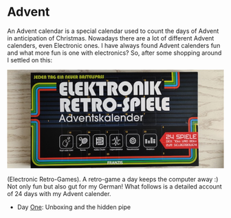 # Advent

An Advent calendar is a special calendar used to count the days of Advent in anticipation of Christmas. Nowadays there are a lot of different Advent calenders, even Electronic ones. I have always found Advent calenders fun and what more fun is one with electronics? So, after some shopping around I settled on this:

![retrospiele](img/retrospiele.jpg)

(Electronic Retro-Games). A retro-game a day keeps the computer away :) Not only fun but also gut for my German! What follows is a detailed account of 24 days with my Advent calender.

- Day [One](01.md): Unboxing and the hidden pipe